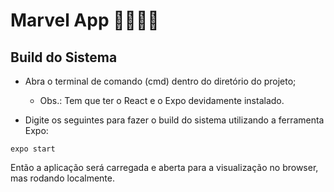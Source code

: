 # Marvel App 📱🦸🏻‍♂️ 

## Build do Sistema

* Abra o terminal de comando (cmd) dentro do diretório do projeto;
  * Obs.: Tem que ter o React e o Expo devidamente instalado.

* Digite os seguintes para fazer o build do sistema utilizando a ferramenta Expo:
```
expo start
```

Então a aplicação será carregada e aberta para a visualização no browser, mas rodando localmente.